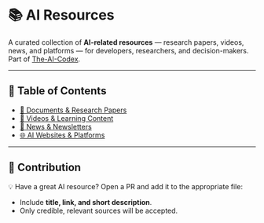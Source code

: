 # 📚 AI Resources

A curated collection of **AI-related resources** — research papers, videos, news, and platforms — for developers, researchers, and decision-makers.  
Part of [The-AI-Codex](../README.md).  

---

## 📑 Table of Contents
- [📄 Documents & Research Papers](documents.md)
- [🎥 Videos & Learning Content](videos.md)
- [📰 News & Newsletters](news.md)
- [🌐 AI Websites & Platforms](websites.md)

---

## 📌 Contribution

💡 Have a great AI resource? Open a PR and add it to the appropriate file:  
- Include **title, link, and short description**.  
- Only credible, relevant sources will be accepted.  


